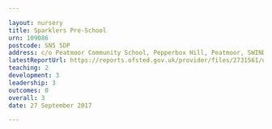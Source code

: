 ```yaml
---

layout: nursery
title: Sparklers Pre-School
urn: 109086
postcode: SN5 5DP
address: c/o Peatmoor Community School, Pepperbox Hill, Peatmoor, SWINDON, SN5 5DP
latestReportUrl: https://reports.ofsted.gov.uk/provider/files/2731561/urn/109086.pdf
teaching: 2
development: 3
leadership: 3
outcomes: 0
overall: 3
date: 27 September 2017

---
```

